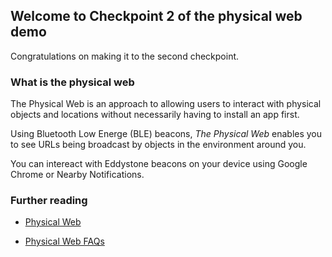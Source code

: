 ## Welcome to Checkpoint 2 of the physical web demo

Congratulations on making it to the second checkpoint. 

### What is the physical web
 
The Physical Web is an approach to allowing users to interact with physical objects and locations without necessarily having to install an app first.

Using Bluetooth Low Energe (BLE) beacons, _The Physical Web_ enables you to see URLs being broadcast by objects in the environment around you. 

You can intereact with Eddystone beacons on your device using Google Chrome or Nearby Notifications.
 

### Further reading
 
 - [Physical Web ](https://google.github.io/physical-web/)
 
 - [Physical Web FAQs](https://google.github.io/physical-web/faq)
